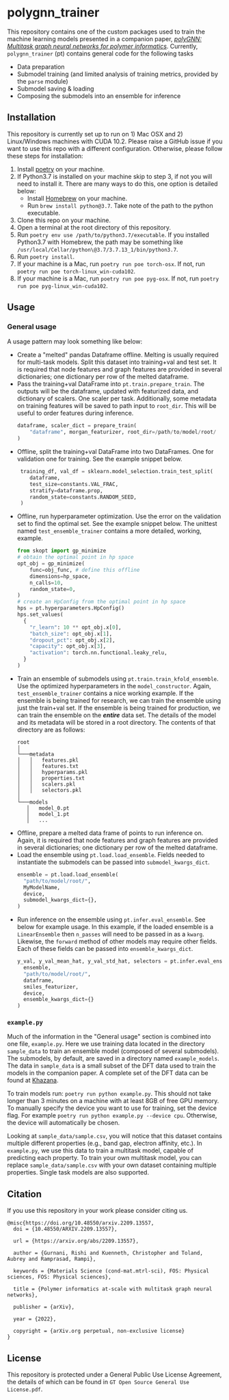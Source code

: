 # polygnn_trainer
This repository contains one of the custom packages used to train the machine learning models presented in a companion paper, [*polyGNN: Multitask graph neural networks for polymer informatics*](https://arxiv.org/abs/2209.13557). Currently, `polygnn_trainer` (pt) contains general code for the following tasks
- Data preparation
- Submodel training (and limited analysis of training metrics, provided by the `parse` module)
- Submodel saving & loading
- Composing the submodels into an ensemble for inference
## Installation
This repository is currently set up to run on 1) Mac OSX and 2) Linux/Windows machines with CUDA 10.2. Please raise a GitHub issue if you want to use this repo with a different configuration. Otherwise, please follow these steps for installation:

1. Install [poetry](https://python-poetry.org/) on your machine.
2. If Python3.7 is installed on your machine skip to step 3, if not you will need to install it. There are many ways to do this, one option is detailed below:
    * Install [Homebrew](https://brew.sh/) on your machine.
    * Run `brew install python@3.7`. Take note of the path to the python executable.
3. Clone this repo on your machine.
4. Open a terminal at the root directory of this repository.
5. Run `poetry env use /path/to/python3.7/executable`. If you installed Python3.7 with Homebrew, the path may be something like
  `/usr/local/Cellar/python\@3.7/3.7.13_1/bin/python3.7`.
7. Run `poetry install`.
8. If your machine is a Mac, run `poetry run poe torch-osx`. If not, run `poetry run poe torch-linux_win-cuda102`.
9. If your machine is a Mac, run `poetry run poe pyg-osx`. If not, run `poetry run poe pyg-linux_win-cuda102`.
## Usage
### General usage
A usage pattern may look something like below:
- Create a "melted" pandas Dataframe offline. Melting is usually required for multi-task models. Split this dataset into training+val and test set. It is required that node features and graph features are provided in several dictionaries; one dictionary per row of the melted dataframe.
- Pass the training+val DataFrame into `pt.train.prepare_train`. The outputs will be the dataframe, updated with featurized data, and dictionary of scalers. One scaler per task. Additionally, some metadata on training features will be saved to path input to `root_dir`. This will be useful to order features during inference.
  ```python    
  dataframe, scaler_dict = prepare_train(
      "dataframe", morgan_featurizer, root_dir=/path/to/model/root/
  )
  ```
- Offline, split the training+val DataFrame into two DataFrames. One for validation one for training. See the example snippet below.
  ```python    
   training_df, val_df = sklearn.model_selection.train_test_split(
      dataframe,
      test_size=constants.VAL_FRAC,
      stratify=dataframe.prop,
      random_state=constants.RANDOM_SEED,        
   )
  ```
- Offline, run hyperparameter optimization. Use the error on the validation set to find the optimal set. See the example snippet below. The unittest named `test_ensemble_trainer` contains a more detailed, working, example.
  ```python    
  from skopt import gp_minimize
  # obtain the optimal point in hp space
  opt_obj = gp_minimize(
      func=obj_func, # define this offline
      dimensions=hp_space,
      n_calls=10,
      random_state=0,
  )
  # create an HpConfig from the optimal point in hp space
  hps = pt.hyperparameters.HpConfig()
  hps.set_values(
    {
      "r_learn": 10 ** opt_obj.x[0],
      "batch_size": opt_obj.x[1],
      "dropout_pct": opt_obj.x[2],
      "capacity": opt_obj.x[3],
      "activation": torch.nn.functional.leaky_relu,
    }
  )
  ```
- Train an ensemble of submodels using `pt.train.train_kfold_ensemble`. Use the optimized hyperparameters in the `model_constructor`. Again, `test_ensemble_trainer` contains a nice working example. If the ensemble is being trained for research, we can train the ensemble using just the train+val set. If the ensemble is being trained for production, we can train the ensemble on the ***entire*** data set. The details of the model and its metadata will be stored in a root directory. The contents of that directory are as follows:
   ```
  root
  │
  └───metadata
  │   │   features.pkl
  │   │   features.txt
  │   │   hyperparams.pkl
  │   │   properties.txt
  │   │   scalers.pkl
  │   │   selectors.pkl
  │   
  └───models
      │   model_0.pt
      │   model_1.pt
      │   ...
  ```
- Offline, prepare a melted data frame of points to run inference on. Again, it is required that node features and graph features are provided in several dictionaries; one dictionary per row of the melted dataframe.
- Load the ensemble using `pt.load.load_ensemble`. Fields needed to instantiate the submodels can be passed into `submodel_kwargs_dict`.
  ```python
  ensemble = pt.load.load_ensemble(
    "path/to/model/root/",
    MyModelName,
    device,
    submodel_kwargs_dict={},
  )
  ```
- Run inference on the ensemble using `pt.infer.eval_ensemble`. See below for example usage. In this example, if the loaded ensemble is a `LinearEnsemble` then `n_passes` will need to be passed in as a `kwarg`. Likewise, the `forward` method of other models may require other fields. Each of these fields can be passed into `ensemble_kwargs_dict`.
  ```python
  y_val, y_val_mean_hat, y_val_std_hat, selectors = pt.infer.eval_ensemble(
    ensemble,
    "path/to/model/root/",
    dataframe,
    smiles_featurizer,
    device,
    ensemble_kwargs_dict={}
  )
  ```
### `example.py`
Much of the information in the "General usage" section is combined into one file, `example.py`. Here we use training data located in the directory `sample_data` to train an ensemble model (composed of several submodels). The submodels, by default, are saved in a directory named `example_models`. The data in `sample_data` is a small subset of the DFT data used to train the models in the companion paper. A complete set of the DFT data can be found at [Khazana](https://khazana.gatech.edu/).

To train models run: `poetry run python example.py`. This should not take longer than 3 minutes on a machine with at least 8GB of free GPU memory. To manually specify the device you want to use for training, set the device flag. For example `poetry run python example.py --device cpu`. Otherwise, the device will automatically be chosen.

Looking at `sample_data/sample.csv`, you will notice that this dataset contains multiple different properties (e.g., band gap, electron affinity, etc.). In `example.py`, we use this data to train a multitask model, capable of predicting each property. To train your own multitask model, you can replace `sample_data/sample.csv` with your own dataset containing multiple properties. Single task models are also supported.
## Citation
If you use this repository in your work please consider citing us.
```
@misc{https://doi.org/10.48550/arxiv.2209.13557,
  doi = {10.48550/ARXIV.2209.13557},
  
  url = {https://arxiv.org/abs/2209.13557},
  
  author = {Gurnani, Rishi and Kuenneth, Christopher and Toland, Aubrey and Ramprasad, Rampi},
  
  keywords = {Materials Science (cond-mat.mtrl-sci), FOS: Physical sciences, FOS: Physical sciences},
  
  title = {Polymer informatics at-scale with multitask graph neural networks},
  
  publisher = {arXiv},
  
  year = {2022},
  
  copyright = {arXiv.org perpetual, non-exclusive license}
}
```
## License
This repository is protected under a General Public Use License Agreement, the details of which can be found in `GT Open Source General Use License.pdf`.

